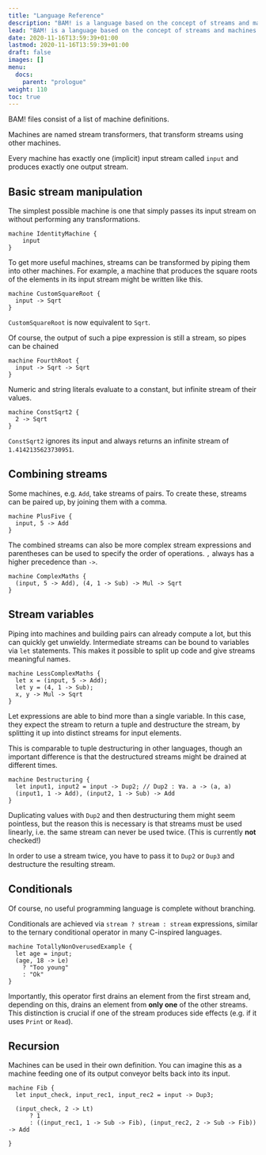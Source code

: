 ```yaml
---
title: "Language Reference"
description: "BAM! is a language based on the concept of streams and machines that transform streams."
lead: "BAM! is a language based on the concept of streams and machines that transform streams."
date: 2020-11-16T13:59:39+01:00
lastmod: 2020-11-16T13:59:39+01:00
draft: false
images: []
menu:
  docs:
    parent: "prologue"
weight: 110
toc: true
---
```


BAM! files consist of a list of machine definitions. 

Machines are named stream transformers, that transform streams using other machines.

Every machine has exactly one (implicit) input stream called `input` and produces exactly one output stream.

## Basic stream manipulation

The simplest possible machine is one that simply passes its input stream on without performing any transformations.
```
machine IdentityMachine {
    input
}
```

To get more useful machines, streams can be transformed by piping them into other machines. For example, a machine that produces the square roots of the elements in its input stream might be written like this.

```
machine CustomSquareRoot {
  input -> Sqrt
}
```

`CustomSquareRoot` is now equivalent to `Sqrt`.

Of course, the output of such a pipe expression is still a stream, so pipes can be chained

```
machine FourthRoot {
  input -> Sqrt -> Sqrt
} 
```

Numeric and string literals evaluate to a constant, but infinite stream of their values.

```
machine ConstSqrt2 {
  2 -> Sqrt
}
```
`ConstSqrt2` ignores its input and always returns an infinite stream of `1.4142135623730951`.

## Combining streams
Some machines, e.g. `Add`, take streams of pairs. To create these, streams can be paired up, by joining them with a comma.

```
machine PlusFive {
  input, 5 -> Add
}
```

The combined streams can also be more complex stream expressions and parentheses can be used to specify the order of operations. `,` always has a higher precedence than `->`.

```
machine ComplexMaths {
  (input, 5 -> Add), (4, 1 -> Sub) -> Mul -> Sqrt
}
```

## Stream variables
Piping into machines and building pairs can already compute a lot, but this can quickly get unwieldy. 
Intermediate streams can be bound to variables via `let` statements. This makes it possible to split up code and give streams meaningful names.

```
machine LessComplexMaths {
  let x = (input, 5 -> Add);
  let y = (4, 1 -> Sub);
  x, y -> Mul -> Sqrt
}
```

Let expressions are able to bind more than a single variable. In this case, they expect the stream to return a tuple and destructure the stream, by splitting it up into distinct streams for input elements. 

This is comparable to tuple destructuring in other languages, though an important difference is that the destructured streams might be drained at different times.

```
machine Destructuring {
  let input1, input2 = input -> Dup2; // Dup2 : ∀a. a -> (a, a)
  (input1, 1 -> Add), (input2, 1 -> Sub) -> Add
}
```

Duplicating values with `Dup2` and then destructuring them might seem pointless, but the reason this is necessary is that streams must be used linearly, i.e. the same stream can never be used twice. (This is currently **not** checked!)

In order to use a stream twice, you have to pass it to `Dup2` or `Dup3` and destructure the resulting stream.

## Conditionals
Of course, no useful programming language is complete without branching.

Conditionals are achieved via `stream ? stream : stream` expressions, similar to the ternary conditional operator in many C-inspired languages. 

```
machine TotallyNonOverusedExample {
  let age = input;
  (age, 18 -> Le) 
    ? "Too young" 
    : "Ok"
}
```

Importantly, this operator first drains an element from the first stream and, depending on this, drains an element from **only one** of the other streams. This distinction is crucial if one of the stream produces side effects (e.g. if it uses `Print` or `Read`).

## Recursion
Machines can be used in their own definition. You can imagine this as a machine feeding one of its output conveyor belts back into its input.

```
machine Fib {
  let input_check, input_rec1, input_rec2 = input -> Dup3;

  (input_check, 2 -> Lt)
      ? 1
      : ((input_rec1, 1 -> Sub -> Fib), (input_rec2, 2 -> Sub -> Fib)) -> Add

}
```
